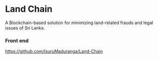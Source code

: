 # Land Chain
A Blockchain-based solution for minimizing land-related frauds and legal issues of Sri Lanka.

### Front end
https://github.com/IsuruMaduranga/Land-Chain
